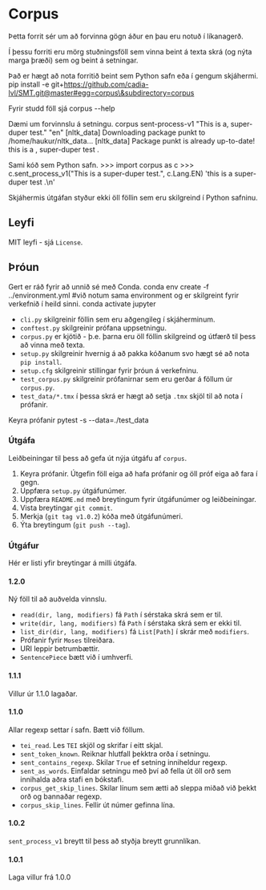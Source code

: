 # Corpus
Þetta forrit sér um að forvinna gögn áður en þau eru notuð í líkanagerð.

Í þessu forriti eru mörg stuðningsföll sem vinna beint á texta skrá (og nýta marga þræði) sem og beint á setningar.

Það er hægt að nota forritið beint sem Python safn eða í gengum skjáhermi.
    pip install -e git+https://github.com/cadia-lvl/SMT.git@master#egg=corpus\&subdirectory=corpus 

Fyrir studd föll sjá
    corpus --help

Dæmi um forvinnslu á setningu.
    corpus sent-process-v1 "This is a, super-duper test." "en"
    [nltk_data] Downloading package punkt to /home/haukur/nltk_data...
    [nltk_data]   Package punkt is already up-to-date!
    this is a , super-duper test .

Sami kóð sem Python safn.
    >>> import corpus as c
    >>> c.sent_process_v1("This is a super-duper test.", c.Lang.EN)
    'this is a super-duper test .\n'

Skjáhermis útgáfan styður ekki öll föllin sem eru skilgreind í Python safninu.

## Leyfi
MIT leyfi - sjá `License`.

## Þróun
Gert er ráð fyrir að unnið sé með Conda.
    conda env create -f ../environment.yml #við notum sama environment og er skilgreint fyrir verkefnið í heild sinni.
    conda activate jupyter

- `cli.py` skilgreinir föllin sem eru aðgengileg í skjáherminum.
- `conftest.py` skilgreinir prófana uppsetningu.
- `corpus.py` er kjötið - þ.e. þarna eru öll föllin skilgreind og útfærð til þess að vinna með texta.
- `setup.py` skilgreinir hvernig á að pakka kóðanum svo hægt sé að nota `pip install`.
- `setup.cfg` skilgreinir stillingar fyrir þróun á verkefninu.
- `test_corpus.py` skilgreinir prófanirnar sem eru gerðar á föllum úr `corpus.py`.
- `test_data/*.tmx` í þessa skrá er hægt að setja `.tmx` skjöl til að nota í prófanir.

Keyra prófanir
    pytest -s --data=./test_data

### Útgáfa
Leiðbeiningar til þess að gefa út nýja útgáfu af `corpus`.
1. Keyra prófanir. Útgefin föll eiga að hafa prófanir og öll próf eiga að fara í gegn.
1. Uppfæra `setup.py` útgáfunúmer.
1. Uppfæra `README.md` með breytingum fyrir útgáfunúmer og leiðbeiningar.
1. Vista breytingar `git commit`.
1. Merkja (`git tag v1.0.2`) kóða með útgáfunúmeri.
1. Ýta breytingum (`git push --tag`).

### Útgáfur
Hér er listi yfir breytingar á milli útgáfa.

#### 1.2.0
Ný föll til að auðvelda vinnslu.
- `read(dir, lang, modifiers)` fá `Path` í sérstaka skrá sem er til.
- `write(dir, lang, modifiers)` fá `Path` í sérstaka skrá sem er ekki til.
- `list_dir(dir, lang, modifiers)` fá `List[Path]` í skrár með `modifiers`.
- Prófanir fyrir `Moses` tilreiðara.
- URI leppir betrumbættir.
- `SentencePiece` bætt við í umhverfi.

#### 1.1.1
Villur úr 1.1.0 lagaðar.

#### 1.1.0
Allar regexp settar í safn.
Bætt við föllum.
- `tei_read`. Les `TEI` skjöl og skrifar í eitt skjal.
- `sent_token_known`. Reiknar hlutfall þekktra orða í setningu.
- `sent_contains_regexp`. Skilar `True` ef setning inniheldur regexp.
- `sent_as_words`. Einfaldar setningu með því að fella út öll orð sem innihalda aðra stafi en bókstafi.
- `corpus_get_skip_lines`. Skilar línum sem ætti að sleppa miðað við þekkt orð og bannaðar regexp.
- `corpus_skip_lines`. Fellir út númer gefinna lína.

#### 1.0.2
`sent_process_v1` breytt til þess að styðja breytt grunnlíkan.

#### 1.0.1
Laga villur frá 1.0.0
